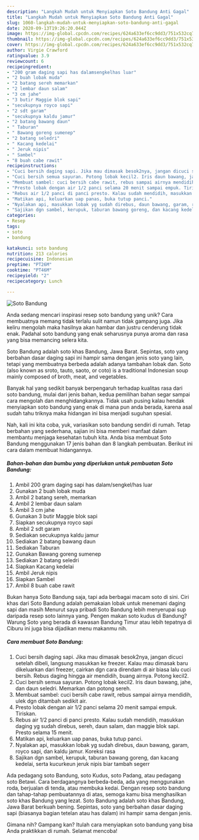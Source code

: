 ```yaml
---
description: "Langkah Mudah untuk Menyiapkan Soto Bandung Anti Gagal"
title: "Langkah Mudah untuk Menyiapkan Soto Bandung Anti Gagal"
slug: 1060-langkah-mudah-untuk-menyiapkan-soto-bandung-anti-gagal
date: 2020-09-13T19:26:20.044Z
image: https://img-global.cpcdn.com/recipes/624a633ef6cc9dd3/751x532cq70/soto-bandung-foto-resep-utama.jpg
thumbnail: https://img-global.cpcdn.com/recipes/624a633ef6cc9dd3/751x532cq70/soto-bandung-foto-resep-utama.jpg
cover: https://img-global.cpcdn.com/recipes/624a633ef6cc9dd3/751x532cq70/soto-bandung-foto-resep-utama.jpg
author: Virgie Crawford
ratingvalue: 3.9
reviewcount: 6
recipeingredient:
- "200 gram daging sapi has dalamsengkelhas luar"
- "2 buah lobak muda"
- "2 batang sereh memarkan"
- "2 lembar daun salam"
- "3 cm jahe"
- "3 butir Maggie blok sapi"
- "secukupnya royco sapi"
- "2 sdt garam"
- "secukupnya kaldu jamur"
- "2 batang bawang daun"
- " Taburan"
- " Bawang goreng sumenep"
- "2 batang seledri"
- " Kacang kedelai"
- " Jeruk nipis"
- " Sambel"
- "8 buah cabe rawit"
recipeinstructions:
- "Cuci bersih daging sapi. Jika mau dimasak besok2nya, jangan dicuci setelah dibeli, langsung masukkan ke freezer. Kalau mau dimasak baru dikeluarkan dari freezer, cairkan dgn cara direndam di air biasa lalu cuci bersih. Rebus daging hingga air mendidih, buang airnya. Potong kecil2."
- "Cuci bersih semua sayuran. Potong lobak kecil2. Iris daun bawang, jahe, dan daun seledri. Memarkan dan potong sereh."
- "Membuat sambel: cuci bersih cabe rawit, rebus sampai airnya mendidih, ulek dgn ditambah sedikit air."
- "Presto lobak dengan air 1/2 panci selama 20 menit sampai empuk. Tiriskan."
- "Rebus air 1/2 panci di panci presto. Kalau sudah mendidih, masukkan daging yg sudah direbus, sereh, daun salam, dan maggie blok sapi. Presto selama 15 menit."
- "Matikan api, keluarkan uap panas, buka tutup panci."
- "Nyalakan api, masukkan lobak yg sudah direbus, daun bawang, garam, royco sapi, dan kaldu jamur. Koreksi rasa"
- "Sajikan dgn sambel, kerupuk, taburan bawang goreng, dan kacang kedelai, serta kucurkeun jeruk nipis biar tambah segerr"
categories:
- Resep
tags:
- soto
- bandung

katakunci: soto bandung 
nutrition: 213 calories
recipecuisine: Indonesian
preptime: "PT26M"
cooktime: "PT46M"
recipeyield: "2"
recipecategory: Lunch

---
```



![Soto Bandung](https://img-global.cpcdn.com/recipes/624a633ef6cc9dd3/751x532cq70/soto-bandung-foto-resep-utama.jpg)

Anda sedang mencari inspirasi resep soto bandung yang unik? Cara membuatnya memang tidak terlalu sulit namun tidak gampang juga. Jika keliru mengolah maka hasilnya akan hambar dan justru cenderung tidak enak. Padahal soto bandung yang enak seharusnya punya aroma dan rasa yang bisa memancing selera kita.

Soto Bandung adalah soto khas Bandung, Jawa Barat. Sepintas, soto yang berbahan dasar daging sapi ini hampir sama dengan jenis soto yang lain, tetapi yang membuatnya berbeda adalah adanya tambahan lobak dan. Soto (also known as sroto, tauto, saoto, or coto) is a traditional Indonesian soup mainly composed of broth, meat, and vegetables.

Banyak hal yang sedikit banyak berpengaruh terhadap kualitas rasa dari soto bandung, mulai dari jenis bahan, kedua pemilihan bahan segar sampai cara mengolah dan menghidangkannya. Tidak usah pusing kalau hendak menyiapkan soto bandung yang enak di mana pun anda berada, karena asal sudah tahu triknya maka hidangan ini bisa menjadi suguhan spesial.


Nah, kali ini kita coba, yuk, variasikan soto bandung sendiri di rumah. Tetap berbahan yang sederhana, sajian ini bisa memberi manfaat dalam membantu menjaga kesehatan tubuh kita. Anda bisa membuat Soto Bandung menggunakan 17 jenis bahan dan 8 langkah pembuatan. Berikut ini cara dalam membuat hidangannya.

<!--inarticleads1-->

##### Bahan-bahan dan bumbu yang diperlukan untuk pembuatan Soto Bandung:

1. Ambil 200 gram daging sapi has dalam/sengkel/has luar
1. Gunakan 2 buah lobak muda
1. Ambil 2 batang sereh, memarkan
1. Ambil 2 lembar daun salam
1. Ambil 3 cm jahe
1. Gunakan 3 butir Maggie blok sapi
1. Siapkan secukupnya royco sapi
1. Ambil 2 sdt garam
1. Sediakan secukupnya kaldu jamur
1. Sediakan 2 batang bawang daun
1. Sediakan  Taburan
1. Gunakan  Bawang goreng sumenep
1. Sediakan 2 batang seledri
1. Siapkan  Kacang kedelai
1. Ambil  Jeruk nipis
1. Siapkan  Sambel
1. Ambil 8 buah cabe rawit


Bukan hanya Soto Bandung saja, tapi ada berbagai macam soto di sini. Ciri khas dari Soto Bandung adalah pemakaian lobak untuk menemani daging sapi dan masih Menurut saya pribadi Soto Bandung lebih menyerupai sup daripada resep soto lainnya yang. Pengen makan soto kudus di Bandung? Warung Soto yang berada di kawasan Bandung Timur atau lebih tepatnya di Ciburu ini juga bisa dijadikan menu makanmu nih. 

<!--inarticleads2-->

##### Cara membuat Soto Bandung:

1. Cuci bersih daging sapi. Jika mau dimasak besok2nya, jangan dicuci setelah dibeli, langsung masukkan ke freezer. Kalau mau dimasak baru dikeluarkan dari freezer, cairkan dgn cara direndam di air biasa lalu cuci bersih. Rebus daging hingga air mendidih, buang airnya. Potong kecil2.
1. Cuci bersih semua sayuran. Potong lobak kecil2. Iris daun bawang, jahe, dan daun seledri. Memarkan dan potong sereh.
1. Membuat sambel: cuci bersih cabe rawit, rebus sampai airnya mendidih, ulek dgn ditambah sedikit air.
1. Presto lobak dengan air 1/2 panci selama 20 menit sampai empuk. Tiriskan.
1. Rebus air 1/2 panci di panci presto. Kalau sudah mendidih, masukkan daging yg sudah direbus, sereh, daun salam, dan maggie blok sapi. Presto selama 15 menit.
1. Matikan api, keluarkan uap panas, buka tutup panci.
1. Nyalakan api, masukkan lobak yg sudah direbus, daun bawang, garam, royco sapi, dan kaldu jamur. Koreksi rasa
1. Sajikan dgn sambel, kerupuk, taburan bawang goreng, dan kacang kedelai, serta kucurkeun jeruk nipis biar tambah segerr


Ada pedagang soto Bandung, soto Kudus, soto Padang, atau pedagang soto Betawi. Cara berdagangnya berbeda-beda, ada yang menggunakan roda, berjualan di tenda, atau membuka kedai. Dengan resep soto bandung dan tahap-tahap pembuatannya di atas, semoga kamu bisa menghasilkan soto khas Bandung yang lezat. Soto Bandung adalah soto khas Bandung, Jawa Barat berkuah bening. Sepintas, soto yang berbahan dasar daging sapi (biasanya bagian tetelan atau has dalam) ini hampir sama dengan jenis. 

Gimana nih? Gampang kan? Itulah cara menyiapkan soto bandung yang bisa Anda praktikkan di rumah. Selamat mencoba!

